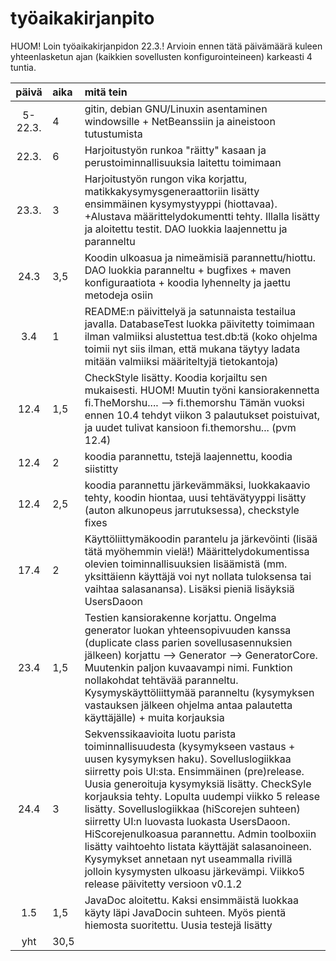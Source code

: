 # työaikakirjanpito

HUOM! Loin työaikakirjanpidon 22.3.! Arvioin ennen tätä päivämäärä
kuleen yhteenlasketun ajan (kaikkien sovellusten konfigurointeineen) karkeasti 4 tuntia.



| päivä  | aika | mitä tein  |
| :-----:|:-----| :-----|
| 5-22.3.| 4   | gitin, debian GNU/Linuxin asentaminen windowsille + NetBeanssiin ja aineistoon tutustumista|
| 22.3.  | 6    | Harjoitustyön runkoa "räitty" kasaan ja perustoiminnallisuuksia laitettu toimimaan |
| 23.3.  | 3  | Harjoitustyön rungon vika korjattu, matikkakysymysgeneraattoriin lisätty ensimmäinen kysymystyyppi (hiottavaa). +Alustava määrittelydokumentti tehty. Illalla lisätty ja aloitettu testit. DAO luokkia laajennettu ja paranneltu |
| 24.3   | 3,5  | Koodin ulkoasua ja nimeämisiä parannettu/hiottu. DAO luokkia paranneltu + bugfixes + maven konfiguraatiota + koodia lyhennelty ja jaettu metodeja osiin| 
| 3.4    | 1   | README:n päivittelyä ja satunnaista testailua javalla. DatabaseTest luokka päivitetty toimimaan ilman valmiiksi alustettua test.db:tä (koko ohjelma toimii nyt siis ilman, että mukana täytyy ladata mitään valmiiksi määriteltyjä tietokantoja)  | 
| 12.4    | 1,5  | CheckStyle lisätty. Koodia korjailtu sen mukaisesti.  HUOM! Muutin työni kansiorakennetta fi.TheMorshu.... --> fi.themorshu Tämän vuoksi ennen 10.4 tehdyt viikon 3 palautukset poistuivat, ja uudet tulivat kansioon fi.themorshu... (pvm 12.4) | 
| 12.4    | 2  | koodia parannettu, tstejä laajennettu, koodia siistitty  | 
| 12.4    | 2,5  | koodia parannettu järkevämmäksi, luokkakaavio tehty, koodin hiontaa, uusi tehtävätyyppi lisätty (auton alkunopeus jarrutuksessa), checkstyle fixes | 
| 17.4   | 2  | Käyttöliittymäkoodin parantelu ja järkevöinti (lisää tätä myöhemmin vielä!) Määrittelydokumentissa olevien toiminnallisuuksien lisäämistä (mm. yksittäienn käyttäjä voi nyt nollata tuloksensa tai vaihtaa salasanansa). Lisäksi pieniä lisäyksiä UsersDaoon  | 
| 23.4    | 1,5  | Testien kansiorakenne korjattu. Ongelma generator luokan yhteensopivuuden kanssa (duplicate class parien sovellusasennuksien jälkeen) korjattu --> Generator --> GeneratorCore. Muutenkin paljon kuvaavampi nimi. Funktion nollakohdat tehtävää paranneltu. Kysymyskäyttöliittymää paranneltu (kysymyksen vastauksen jälkeen ohjelma antaa palautetta käyttäjälle) + muita korjauksia | 
| 24.4   | 3  | Sekvenssikaavioita luotu parista toiminnallisuudesta (kysymykseen vastaus + uusen kysymyksen haku). Sovelluslogiikkaa siirretty pois UI:sta. Ensimmäinen (pre)release. Uusia generoituja kysymyksiä lisätty. CheckSyle korjauksia tehty. Lopulta uudempi viikko 5 release lisätty. Sovelluslogiikkaa (hiScorejen suhteen) siirretty UI:n luovasta luokasta UsersDaoon. HiScorejenulkoasua parannettu. Admin toolboxiin lisätty vaihtoehto listata käyttäjät salasanoineen. Kysymykset annetaan nyt useammalla rivillä jolloin kysymysten ulkoasu järkevämpi. Viikko5 release päivitetty versioon v0.1.2 | 
| 1.5   | 1,5  | JavaDoc aloitettu. Kaksi ensimmäistä luokkaa käyty läpi JavaDocin suhteen. Myös pientä hiemosta suoritettu. Uusia testejä lisätty   | 
| yht    | 30,5  |   | 

